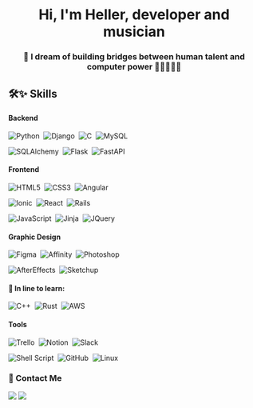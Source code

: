 <h1 align="center">Hi, I'm Heller, developer and musician</h1>
<h3 align="center">🌉 I dream of building bridges between human talent and computer power 🧑🏻‍💻✨🦾</h3>
<h3 align="center"></h3>
    
## 🛠✨ Skills

#### Backend


![Python](https://img.shields.io/badge/Python-steelblue?style=flat&logo=python&logoColor=ffdd54)&nbsp;
![Django](https://img.shields.io/badge/Django-darkgreen?style=flat&logo=django&logoColor=white)&nbsp;
![C](https://img.shields.io/badge/C-dodgerblue?style=flat&logo=c&logoColor=white)&nbsp;
![MySQL](https://img.shields.io/badge/MySQL-blue?style=flat&logo=mysql&logoColor=white)&nbsp;
     
![SQLAlchemy](https://img.shields.io/badge/SQLAlchemy-darkred?style=flat)&nbsp;
![Flask](https://img.shields.io/badge/Flask-red?style=flat&logo=flask&logoColor=black)&nbsp;
![FastAPI](https://img.shields.io/badge/FastAPI-turquoise?style=flat&logo=fastapi&logoColor=white)&nbsp;

#### Frontend

![HTML5](https://img.shields.io/badge/HTML5-orangered?style=flat&logo=html5&logoColor=white)&nbsp;
![CSS3](https://img.shields.io/badge/CSS3-blue?style=flat&logo=css3&logoColor=white)&nbsp;
![Angular](https://img.shields.io/badge/Angular-red?style=flat&logo=angular&logoColor=white)&nbsp;
      
![Ionic](https://img.shields.io/badge/Ionic-dodgerblue?style=flat&logo=ionic&logoColor=ghostwhite)&nbsp;
![React](https://img.shields.io/badge/React-ghostwhite?style=flat&logo=react&logoColor=dodgerblue)&nbsp;
![Rails](https://img.shields.io/badge/Rails-darkred?style=flat&logo=ruby&logoColor=ghostwhite)&nbsp;
     
![JavaScript](https://img.shields.io/badge/JavaScript-%23F7DF1E?style=flat&logo=javascript&logoColor=black)&nbsp;
![Jinja](https://img.shields.io/badge/Jinja-232F3E?style=flat&logo=jinja&logoColor=red)&nbsp;
![JQuery](https://img.shields.io/badge/JQuery-232F3E?style=flat&logo=jquery&logoColor=blue)&nbsp;


#### Graphic Design

![Figma](https://img.shields.io/badge/Figma-gray?style=flat&logo=figma&logoColor=cherry)&nbsp;
![Affinity](https://img.shields.io/badge/Affinity-gray?style=flat&logo=affinity&logoColor=dodgerblue)&nbsp;
![Photoshop](https://img.shields.io/badge/Photoshop-midnightblue?style=flat&logo=adobephotoshop&logoColor=cornflowerblue)&nbsp;
     
![AfterEffects](https://img.shields.io/badge/After_Effects-indigo?style=flat&logo=adobeaftereffects&logoColor=plum)&nbsp;
![Sketchup](https://img.shields.io/badge/SketchUp-midnightblue?style=flat&logo=sketchup&logoColor=dodgerblue)&nbsp;



#### 🌱 In line to learn:

![C++](https://img.shields.io/badge/c++-blue?style=flat&logo=c%2B%2B&logoColor=lightblue)&nbsp;
![Rust](https://img.shields.io/badge/Rust-232F3E?style=flat&logo=rust&logoColor=darkorange)&nbsp;
![AWS](https://img.shields.io/badge/AWS-ghostwhite?style=flat&logo=amazon-aws&logoColor=orange)&nbsp;


#### Tools

![Trello](https://img.shields.io/badge/Trello-blue?style=flat&logo=trello&logoColor=white)&nbsp;
![Notion](https://img.shields.io/badge/Notion-white?style=flat&logo=notion&logoColor=232323)&nbsp;
![Slack](https://img.shields.io/badge/Slack-purple?style=flat&logo=slack&logoColor=yellow)&nbsp;

![Shell Script](https://img.shields.io/badge/Bash-232F3E?style=flat&logo=gnu-bash&logoColor=white)&nbsp;
![GitHub](https://img.shields.io/badge/GitHub-581845?style=flat&logo=github&logoColor=white)&nbsp;
![Linux](https://img.shields.io/badge/Linux-white?style=flat&logo=linux&logoColor=black)&nbsp;
   
<h3>💬 Contact Me</h3>

[<img src="https://img.shields.io/badge/Gmail-red?&style=for-the-badge&logo=gmail&logoColor=white"/>](mailto:hellerdejanuar@gmail.com)
[<img src="https://img.shields.io/badge/Linkedin-blue?&style=for-the-badge&logo=linkedin&logoColor=ghostwhite"/>](https://www.linkedin.com/in/mauricio-heller-47798a1ba/)
   
